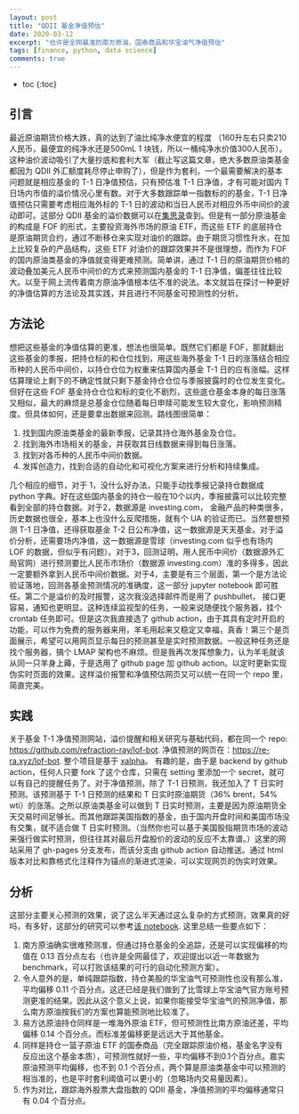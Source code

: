 ```yaml
---
layout: post
title: "QDII 基金净值预估"
date: 2020-03-12
excerpt: "也许是全网最准的南方原油，国泰商品和华宝油气净值预估"
tags: [finance, python, data science]
comments: true
---
```


* toc
{:toc}
## 引言

最近原油期货价格大跌，真的达到了油比纯净水便宜的程度 （160升左右只卖210人民币，最便宜的纯净水还是500mL 1 块钱，所以一桶纯净水价值300人民币）。这种油价波动吸引了大量抄底和套利大军（截止写这篇文章，绝大多数原油类基金都因为 QDII 外汇额度耗尽停止申购了），但是作为套利，一个最需要解决的基本问题就是相应基金的 T-1 日净值预估，只有预估准 T-1 日净值，才有可能对国内 T 日场内市值的溢价情况心里有数。对于大多数跟踪单一指数标的的基金，T-1 日净值预估只需要考虑相应海外标的 T-1 日的波动和当日人民币对相应外币中间价的波动即可。这部分 QDII 基金的溢价数据可以在[集思录](https://www.jisilu.cn/data/qdii/#qdii)查到。但是有一部分原油基金的构成是 FOF 的形式，主要投资海外市场的原油 ETF，而这些 ETF 的底层持仓是原油期货合约，通过不断移仓来实现对油价的跟踪。由于期货习惯性升水，在加上比较复杂的产品结构，这些 ETF 对油价的跟踪效果并不是很理想，而作为 FOF 的国内原油类基金的净值就变得更难预测。简单讲，通过 T-1 日的原油期货价格的波动叠加美元人民币中间价的方式来预测国内基金的 T-1 日净值，偏差往往比较大。以至于网上流传着南方原油净值根本估不准的说法。本文就旨在探讨一种更好的净值估算的方法论及其实践，并且进行不同基金可预测性的分析。

## 方法论

想把这些基金的净值估算的更准，想法也很简单。既然它们都是 FOF，那就翻出这些基金的季报，把持仓标的和仓位找到，用这些海外基金 T-1 日的涨落结合相应币种的人民币中间价，以持仓仓位为权重来估算国内基金 T-1 日的应有涨幅。这样估算理论上剩下的不确定性就只剩下基金持仓仓位与季报披露时的仓位发生变化。但好在这些 FOF 基金持仓仓位和标的变化不剧烈，这些底仓基金本身的每日涨落又相似，最大的麻烦是总基金仓位随着每日申赎可能发生较大变化，影响预测精度。但具体如何，还是要拿出数据来回测。路线图很简单：

1. 找到国内原油类基金的最新季报，记录其持仓海外基金及仓位。
2. 找到海外市场相关的基金，并获取其日线数据来得到每日涨落。
3. 找到对各币种的人民币中间价数据。
4. 发挥创造力，找到合适的自动化和可视化方案来进行分析和持续集成。

几个相应的细节，对于 1，没什么好办法，只能手动找季报记录持仓数据成  python 字典。好在这些国内基金的持仓一般在10个以内，季报披露可以比较完整看到全部的持仓数据。对于2，数据源是 investing.com， 金融产品的种类很多，历史数据也很全，基本上也没什么反爬措施，就有个 UA 的验证而已。当然要想预测 T-1 日净值，还得获取基金 T-2 日公布净值，这一数据源是天天基金。对于溢价分析，还需要场内净值，这一数据源是雪球（investing.com 似乎也有场内 LOF 的数据，但似乎有问题）。对于3，回测证明，用人民币中间价（数据源外汇局官网）进行预测要比人民币市场价（数据源 investing.com）准的多得多，因此一定要额外拿到人民币中间价数据。对于4，主要是有三个层面，第一个是方法论验证落地，回测各基金预测情况的准确度，这一部分 jupyter notebook 即可胜任。第二个是溢价的及时报警，这次我没选择邮件而是用了 pushbullet， 接口更容易，通知也更明显。这种连续监视型的任务，一般来说随便找个服务器，挂个 crontab 任务即可。但是这次我直接选了 github action，由于其具有定时开启的功能，可以作为免费的服务器来用，羊毛用起来又稳定又幸福，真香！第三个是页面展示，希望可以用网页显示每日的预测甚至是实时预测数据。一般这种任务还是找个服务器，搞个 LMAP 架构也不麻烦。但是我再次发挥想象力，认为羊毛就该从同一只羊身上薅，于是选用了 github page 加 github action。以定时更新实现伪实时页面的效果。这样溢价报警和净值预估网页又可以统一在同一个 repo 里，简直完美。

## 实践

关于基金 T-1 净值预测网站，溢价提醒和相关研究与基础代码，都在同一个 repo: <https://github.com/refraction-ray/lof-bot>. 净值预测的网页在：<https://re-ra.xyz/lof-bot>. 整个项目是基于 [xalpha](https://github.com/refraction-ray/xalpha)。 有趣的是，由于是 backend by github action，任何人只要 fork 了这个仓库，只需在 setting 里添加一个 secret，就可以有自己的提醒任务了。对于净值预测，除了 T-1 日预测，我还加入了 T 日实时预测。该预测基于 T-1 日预测的结果和 T 日实时原油期货（36% brent，54% wti）的涨落。之所以原油类基金可以做到 T 日实时预测，主要是因为原油期货全天交易时间足够长。而其他跟踪美国指数的基金，由于国内开盘时间和美国市场没有交集，就不适合做 T 日实时预测。（当然你也可以基于美国股指期货市场的波动来强行做实时预测，但往往其对最后开盘股价的波动的反应不太靠谱。）这里的网站采用了 gh-pages 分支发布，而该分支由 github action 自动推送。通过 html 版本对比和靠格式化注释作为锚点的渐进式渲染，可以实现网页的伪实时效果。

## 分析

这部分主要关心预测的效果，说了这么半天通过这么复杂的方式预测，效果真的好吗，有多好，这部分的研究可以参考[该 notebook](https://github.com/refraction-ray/lof-bot/blob/master/studies/qdii_lof_prediction.ipynb). 这里总结一些要点如下：

1. 南方原油确实很难预测准，但通过持仓基金的全追踪，还是可以实现偏移的均值在 0.13 百分点左右（也许是全网最佳了，欢迎提出以近一年数据为 benchmark，可以打败该结果的可行的自动化预测方案）。
2. 令人意外的是，单纯跟踪指数，持仓美股的华宝油气可预测性也没有那么准，平均偏移 0.11 个百分点。这还已经是我们做到了比雪球上华宝油气官方账号预测更准的结果。因此从这个意义上说，如果你能接受华宝油气的预测净值，那么南方原油按我们的方案也算能预测地比较准了。
3. 易方达原油持仓同样是一堆海外原油 ETF，但可预测性比南方原油还差，平均偏移 0.14 个百分点。而标准差偏移更是远远大于其他基金。
4. 同样是持仓一篮子原油 ETF 的国泰商品（完全跟踪原油价格，基金名字没有反应出这个基金本质），可预测性就好一些，平均偏移不到0.1个百分点。嘉实原油预测平均偏移，也不到 0.1 个百分点，两个算是原油类基金中可以预测的相当准的，也是平时套利阈值可以更小的（忽略场内交易量因素）。
5. 作为对比，跟踪海外股票大盘指数的 QDII 基金，净值预测的平均偏移通常只有 0.04 个百分点。